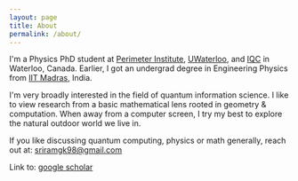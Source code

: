 ```yaml
---
layout: page
title: About
permalink: /about/
---
```


I'm a Physics PhD student at [Perimeter Institute](https://perimeterinstitute.ca), [UWaterloo](https://uwaterloo.ca), and [IQC](https://uwaterloo.ca/institute-for-quantum-computing/) in Waterloo, Canada. Earlier, I got an undergrad degree in Engineering Physics from [IIT Madras](https://www.iitm.ac.in/), India.

I'm very broadly interested in the field of quantum information science. I like to view research from a basic mathematical lens rooted in geometry & computation. When away from a computer screen, I try my best to explore the natural outdoor world we live in.

If you like discussing quantum computing, physics or math generally, reach out at: [sriramgk98@gmail.com](mailto:sriramgk98@gmail.com)

Link to: [google scholar](https://scholar.google.com/citations?user=d9-T--sAAAAJ&hl=en)



<!-- ![Image of Sriram](https://raw.githubusercontent.com/SriramGkn/sriramgkn.github.io/master/images/Outside_Godav.jpeg)
Outside my hostel at IITM! The COVID-19 pandemic forced us out of this beautiful campus with little notice. -->
<!--[IQC Waterloo](https://uwaterloo.ca/institute-for-quantum-computing/)-->
